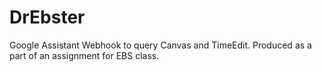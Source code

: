 # DrEbster
Google Assistant Webhook to query Canvas and TimeEdit. 
Produced as a part of an assignment for EBS class.
